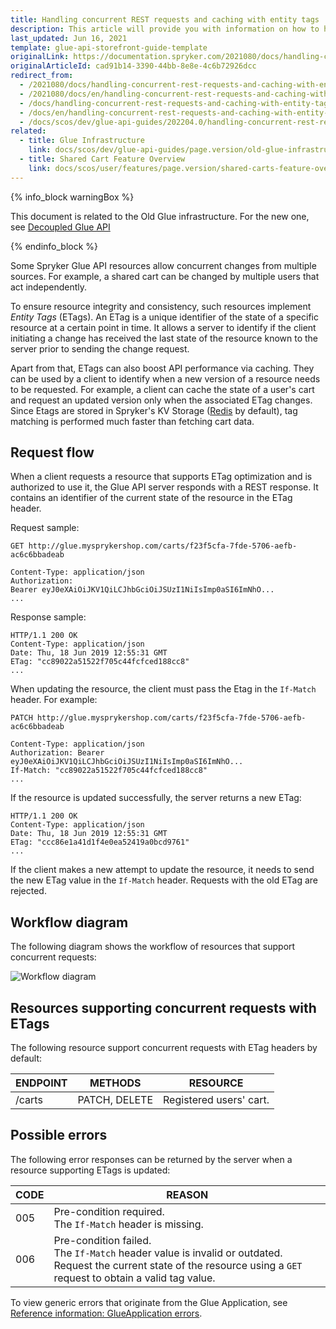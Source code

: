 ```yaml
---
title: Handling concurrent REST requests and caching with entity tags
description: This article will provide you with information on how to handle concurrent requests and implement client-side caching with the help of entity tags.
last_updated: Jun 16, 2021
template: glue-api-storefront-guide-template
originalLink: https://documentation.spryker.com/2021080/docs/handling-concurrent-rest-requests-and-caching-with-entity-tags
originalArticleId: cad91b14-3390-44bb-8e8e-4c6b72926dcc
redirect_from:
  - /2021080/docs/handling-concurrent-rest-requests-and-caching-with-entity-tags
  - /2021080/docs/en/handling-concurrent-rest-requests-and-caching-with-entity-tags
  - /docs/handling-concurrent-rest-requests-and-caching-with-entity-tags
  - /docs/en/handling-concurrent-rest-requests-and-caching-with-entity-tags
  - /docs/scos/dev/glue-api-guides/202204.0/handling-concurrent-rest-requests-and-caching-with-entity-tags.html
related:
  - title: Glue Infrastructure
    link: docs/scos/dev/glue-api-guides/page.version/old-glue-infrastructure/glue-infrastructure.html
  - title: Shared Cart Feature Overview
    link: docs/scos/user/features/page.version/shared-carts-feature-overview.html
---
```


<!-- 2020307.0 is the last version to support this doc. Don't move it to the next versions -->

{% info_block warningBox %}

This document is related to the Old Glue infrastructure. For the new one, see [Decoupled Glue API](/docs/scos/dev/glue-api-guides/{{page.version}}/decoupled-glue-api.html)

{% endinfo_block %}

Some Spryker Glue API resources allow concurrent changes from multiple sources. For example, a shared cart can be changed by multiple users that act independently.

To ensure resource integrity and consistency, such resources implement *Entity Tags* (ETags). An ETag is a unique identifier of the state of a specific resource at a certain point in time. It allows a server to identify if the client initiating a change has received the last state of the resource known to the server prior to sending the change request.

Apart from that, ETags can also boost API performance via caching. They can be used by a client to identify when a new version of a resource needs to be requested. For example, a client can cache the state of a user's cart and request an updated version only when the associated ETag changes. Since Etags are stored in Spryker's KV Storage ([Redis](/docs/dg/dev/backend-development/client/use-and-configure-redis-as-a-key-value-storage.html) by default), tag matching is performed much faster than fetching cart data.

## Request flow

When a client requests a resource that supports ETag optimization and is authorized to use it, the Glue API server responds with a REST response. It contains an identifier of the current state of the resource in the ETag header.

Request sample:

`GET http://glue.mysprykershop.com/carts/f23f5cfa-7fde-5706-aefb-ac6c6bbadeab`

```
Content-Type: application/json
Authorization: Bearer eyJ0eXAiOiJKV1QiLCJhbGciOiJSUzI1NiIsImp0aSI6ImNhO...
...
```

Response sample:

```
HTTP/1.1 200 OK
Content-Type: application/json
Date: Thu, 18 Jun 2019 12:55:31 GMT
ETag: "cc89022a51522f705c44fcfced188cc8"
...
```

When updating the resource, the client must pass the Etag in the `If-Match` header. For example:

`PATCH http://glue.mysprykershop.com/carts/f23f5cfa-7fde-5706-aefb-ac6c6bbadeab`

```
Content-Type: application/json
Authorization: Bearer eyJ0eXAiOiJKV1QiLCJhbGciOiJSUzI1NiIsImp0aSI6ImNhO...
If-Match: "cc89022a51522f705c44fcfced188cc8"
...
```

If the resource is updated successfully, the server returns a new ETag:

```
HTTP/1.1 200 OK
Content-Type: application/json
Date: Thu, 18 Jun 2019 12:55:31 GMT
ETag: "ccc86e1a41d1f4e0ea52419a0bcd9761"
...
```

If the client makes a new attempt to update the resource, it needs to send the new ETag value in the `If-Match` header. Requests with the old ETag are rejected.

## Workflow diagram

The following diagram shows the workflow of resources that support concurrent requests:

![Workflow diagram](https://spryker.s3.eu-central-1.amazonaws.com/docs/Glue+API/Glue+API+Storefront+Guides/Handling+Concurrent+REST+Requests+and+Caching+with+Etags/entity-tag-process-flow.png)

## Resources supporting concurrent requests with ETags

The following resource support concurrent requests with ETag headers by default:

| ENDPOINT | METHODS | RESOURCE |
| --- | --- | --- |
| /carts | PATCH, DELETE | Registered users' cart. |

## Possible errors

The following error responses can be returned by the server when a resource supporting ETags is updated:

| CODE | REASON |
| --- | --- |
| 005 | Pre-condition required.<br>The `If-Match` header is missing. |
| 006 | Pre-condition failed.<br>The `If-Match` header value is invalid or outdated. <br>Request the current state of the resource using a `GET` request to obtain a valid tag value. |

To view generic errors that originate from the Glue Application, see [Reference information: GlueApplication errors](/docs/scos/dev/glue-api-guides/{{page.version}}/old-glue-infrastructure/reference-information-glueapplication-errors.html).
